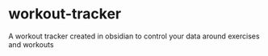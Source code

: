 # workout-tracker
A workout tracker created in obsidian to control your data around exercises and workouts
